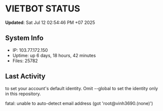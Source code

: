 # VIETBOT STATUS
**Updated**: Sat Jul 12 02:54:46 PM +07 2025

## System Info
- IP: 103.77.172.150
- Uptime: up 6 days, 18 hours, 42 minutes
- Files: 25782

## Last Activity

to set your account's default identity.
Omit --global to set the identity only in this repository.

fatal: unable to auto-detect email address (got 'root@vinh3690.(none)')
